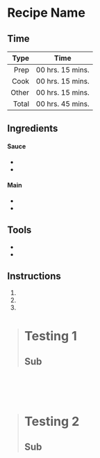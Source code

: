 # Recipe Name

## Time

| Type  | Time             |
| ----: | :--------------: |
| Prep  | 00 hrs. 15 mins. |
| Cook  | 00 hrs. 15 mins. |
| Other | 00 hrs. 15 mins. |
| Total | 00 hrs. 45 mins. |

## Ingredients

#### Sauce
*
*

#### Main
*
*

## Tools
*
*

## Instructions
1.
1.
1.

># Testing 1
>## Sub
>
>

<br>
<br>
<br>

># Testing 2
>## Sub
>
>
